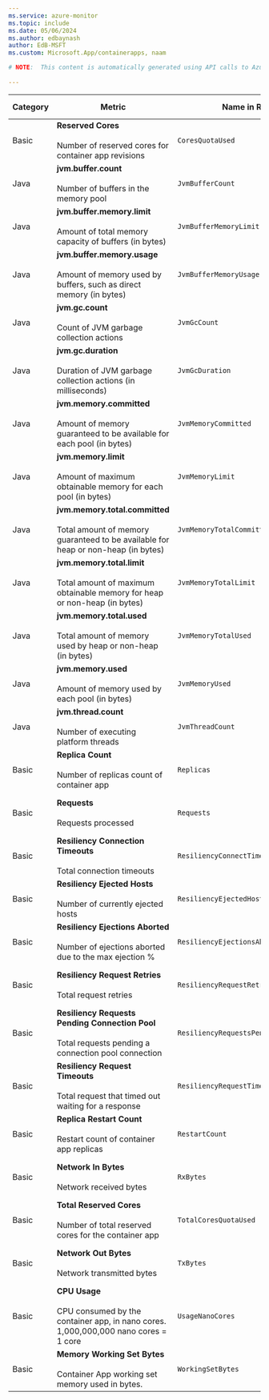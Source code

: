 ```yaml
---
ms.service: azure-monitor
ms.topic: include
ms.date: 05/06/2024
ms.author: edbaynash
author: EdB-MSFT
ms.custom: Microsoft.App/containerapps, naam

# NOTE:  This content is automatically generated using API calls to Azure. Any edits made on these files will be overwritten in the next run of the script. 
 
---
```



|Category|Metric|Name in REST API|Unit|Aggregation|Dimensions|Time Grains|DS Export|
|---|---|---|---|---|---|---|---|
|Basic|**Reserved Cores**<br><br>Number of reserved cores for container app revisions |`CoresQuotaUsed` |Count |Maximum, Minimum |`revisionName`|PT1M |Yes|
|Java|**jvm.buffer.count**<br><br>Number of buffers in the memory pool |`JvmBufferCount` |Count |Average, Maximum, Minimum |`revisionName`, `podName`, `container`, `poolName`|PT1M |Yes|
|Java|**jvm.buffer.memory.limit**<br><br>Amount of total memory capacity of buffers (in bytes) |`JvmBufferMemoryLimit` |Bytes |Average, Maximum, Minimum |`revisionName`, `podName`, `container`, `poolName`|PT1M |Yes|
|Java|**jvm.buffer.memory.usage**<br><br>Amount of memory used by buffers, such as direct memory (in bytes) |`JvmBufferMemoryUsage` |Bytes |Average, Maximum, Minimum |`revisionName`, `podName`, `container`, `poolName`|PT1M |Yes|
|Java|**jvm.gc.count**<br><br>Count of JVM garbage collection actions |`JvmGcCount` |Count |Total, Average, Maximum, Minimum |`revisionName`, `podName`, `container`, `gcName`|PT1M |Yes|
|Java|**jvm.gc.duration**<br><br>Duration of JVM garbage collection actions (in milliseconds) |`JvmGcDuration` |Milliseconds |Total, Average, Maximum, Minimum |`revisionName`, `podName`, `container`, `gcName`|PT1M |Yes|
|Java|**jvm.memory.committed**<br><br>Amount of memory guaranteed to be available for each pool (in bytes) |`JvmMemoryCommitted` |Bytes |Average, Maximum, Minimum |`revisionName`, `podName`, `container`, `poolName`, `poolType`|PT1M |Yes|
|Java|**jvm.memory.limit**<br><br>Amount of maximum obtainable memory for each pool (in bytes) |`JvmMemoryLimit` |Bytes |Average, Maximum, Minimum |`revisionName`, `podName`, `container`, `poolName`, `poolType`|PT1M |Yes|
|Java|**jvm.memory.total.committed**<br><br>Total amount of memory guaranteed to be available for heap or non-heap (in bytes) |`JvmMemoryTotalCommitted` |Bytes |Average, Maximum, Minimum |`revisionName`, `podName`, `container`, `poolType`|PT1M |Yes|
|Java|**jvm.memory.total.limit**<br><br>Total amount of maximum obtainable memory for heap or non-heap (in bytes) |`JvmMemoryTotalLimit` |Bytes |Average, Maximum, Minimum |`revisionName`, `podName`, `container`, `poolType`|PT1M |Yes|
|Java|**jvm.memory.total.used**<br><br>Total amount of memory used by heap or non-heap (in bytes) |`JvmMemoryTotalUsed` |Bytes |Average, Maximum, Minimum |`revisionName`, `podName`, `container`, `poolType`|PT1M |Yes|
|Java|**jvm.memory.used**<br><br>Amount of memory used by each pool (in bytes) |`JvmMemoryUsed` |Bytes |Average, Maximum, Minimum |`revisionName`, `podName`, `container`, `poolName`, `poolType`|PT1M |Yes|
|Java|**jvm.thread.count**<br><br>Number of executing platform threads |`JvmThreadCount` |Count |Average, Maximum, Minimum |`revisionName`, `podName`, `container`, `daemon`, `threadState`|PT1M |Yes|
|Basic|**Replica Count**<br><br>Number of replicas count of container app |`Replicas` |Count |Average, Total, Maximum, Minimum |`revisionName`|PT1M |Yes|
|Basic|**Requests**<br><br>Requests processed |`Requests` |Count |Average, Total, Maximum, Minimum |`revisionName`, `podName`, `statusCodeCategory`, `statusCode`|PT1M |Yes|
|Basic|**Resiliency Connection Timeouts**<br><br>Total connection timeouts |`ResiliencyConnectTimeouts` |Count |Total, Average, Maximum, Minimum |`revisionName`|PT1M |Yes|
|Basic|**Resiliency Ejected Hosts**<br><br>Number of currently ejected hosts |`ResiliencyEjectedHosts` |Count |Total, Average, Maximum, Minimum |`revisionName`|PT1M |Yes|
|Basic|**Resiliency Ejections Aborted**<br><br>Number of ejections aborted due to the max ejection % |`ResiliencyEjectionsAborted` |Count |Total, Average, Maximum, Minimum |`revisionName`|PT1M |Yes|
|Basic|**Resiliency Request Retries**<br><br>Total request retries |`ResiliencyRequestRetries` |Count |Total, Average, Maximum, Minimum |`revisionName`|PT1M |Yes|
|Basic|**Resiliency Requests Pending Connection Pool**<br><br>Total requests pending a connection pool connection |`ResiliencyRequestsPendingConnectionPool` |Count |Total, Average, Maximum, Minimum |`revisionName`|PT1M |Yes|
|Basic|**Resiliency Request Timeouts**<br><br>Total request that timed out waiting for a response |`ResiliencyRequestTimeouts` |Count |Total, Average, Maximum, Minimum |`revisionName`|PT1M |Yes|
|Basic|**Replica Restart Count**<br><br>Restart count of container app replicas |`RestartCount` |Count |Average, Total, Maximum, Minimum |`revisionName`, `podName`|PT1M |Yes|
|Basic|**Network In Bytes**<br><br>Network received bytes |`RxBytes` |Bytes |Average, Total, Maximum, Minimum |`revisionName`, `podName`|PT1M |Yes|
|Basic|**Total Reserved Cores**<br><br>Number of total reserved cores for the container app |`TotalCoresQuotaUsed` |Count |Average, Maximum, Minimum |\<none\>|PT1M |Yes|
|Basic|**Network Out Bytes**<br><br>Network transmitted bytes |`TxBytes` |Bytes |Average, Total, Maximum, Minimum |`revisionName`, `podName`|PT1M |Yes|
|Basic|**CPU Usage**<br><br>CPU consumed by the container app, in nano cores. 1,000,000,000 nano cores = 1 core |`UsageNanoCores` |NanoCores |Total, Average, Maximum, Minimum |`revisionName`, `podName`|PT1M |Yes|
|Basic|**Memory Working Set Bytes**<br><br>Container App working set memory used in bytes. |`WorkingSetBytes` |Bytes |Total, Average, Maximum, Minimum |`revisionName`, `podName`|PT1M |Yes|